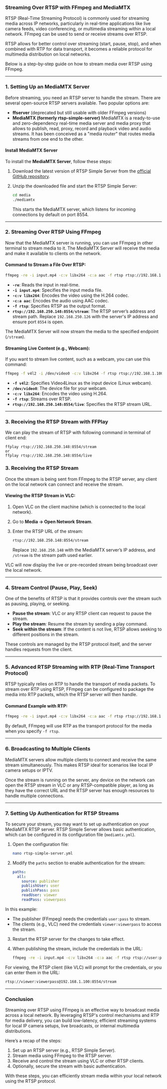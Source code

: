 ### Streaming Over RTSP with FFmpeg and MediaMTX

RTSP (Real-Time Streaming Protocol) is commonly used for streaming media across IP networks, particularly in real-time applications like live camera feeds, video conferencing, or multimedia streaming within a local network. FFmpeg can be used to send or receive streams over RTSP.

RTSP allows for better control over streaming (start, pause, stop), and when combined with RTP for data transport, it becomes a reliable protocol for multimedia distribution on local networks.

Below is a step-by-step guide on how to stream media over RTSP using FFmpeg.

---

### 1. **Setting Up an MediaMTX Server**

Before streaming, you need an RTSP server to handle the stream. There are several open-source RTSP servers available. Two popular options are:
- **ffserver** (deprecated but still usable with older FFmpeg versions)
- **MediaMTX (formerly rtsp-simple-server)** MediaMTX is a ready-to-use and zero-dependency real-time media server and media proxy that allows to publish, read, proxy, record and playback video and audio streams. It has been conceived as a "media router" that routes media streams from one end to the other.

#### **Install MediaMTX Server**

To install the **MediaMTX Server**, follow these steps:

1. Download the latest version of RTSP Simple Server from the [official GitHub repository](https://github.com/aler9/rtsp-simple-server).

2. Unzip the downloaded file and start the RTSP Simple Server:

   ```bash
   cd media
   ./mediamtx
   ```

   This starts the MediaMTX server, which listens for incoming connections by default on port 8554.

---

### 2. **Streaming Over RTSP Using FFmpeg**

Now that the MediaMTX server is running, you can use FFmpeg in other terminal to stream media to it. The MediaMTX Server will receive the media and make it available to clients on the network.

#### **Command to Stream a File Over RTSP**:

```bash
ffmpeg -re -i input.mp4 -c:v libx264 -c:a aac -f rtsp rtsp://192.168.1.100:8554/stream
```

- **`-re`**: Reads the input in real-time.
- **`-i input.mp4`**: Specifies the input media file.
- **`-c:v libx264`**: Encodes the video using the H.264 codec.
- **`-c:a aac`**: Encodes the audio using AAC codec.
- **`-f rtsp`**: Specifies RTSP as the output format.
- **`rtsp://192.168.250.148:8554/stream`**: The RTSP server’s address and stream path. Replace `192.168.250.126` with the server's IP address and ensure port `8554` is open.

The MediaMTX Server will now stream the media to the specified endpoint (`/stream`).

#### **Streaming Live Content (e.g., Webcam)**:

If you want to stream live content, such as a webcam, you can use this command:

```bash
ffmpeg -f v4l2 -i /dev/video0 -c:v libx264 -f rtsp rtsp://192.168.1.100:8554/live
```

- **`-f v4l2`**: Specifies Video4Linux as the input device (Linux webcam).
- **`/dev/video0`**: The device file for your webcam.
- **`-c:v libx264`**: Encodes the video using H.264.
- **`-f rtsp`**: Streams over RTSP.
- **`rtsp://192.168.250.148:8554/live`**: Specifies the RTSP stream URL.

---

### 3. **Receiving the RTSP Stream with FFPlay**

We can play the stream of RTSP with following command in terminal of client end:

```
ffplay rtsp://192.168.250.148:8554/stream
or
ffplay rtsp://192.168.250.148:8554/live
```


### 3. **Receiving the RTSP Stream**

Once the stream is being sent from FFmpeg to the RTSP server, any client on the local network can connect and receive the stream.

#### **Viewing the RTSP Stream in VLC**:

1. Open VLC on the client machine (which is connected to the local network).
2. Go to **Media → Open Network Stream**.
3. Enter the RTSP URL of the stream:

   ```bash
   rtsp://192.168.250.148:8554/stream
   ```

   Replace `192.168.250.148` with the MediaMTX server’s IP address, and `/stream` is the stream path used earlier.

VLC will now display the live or pre-recorded stream being broadcast over the local network.

---

### 4. **Stream Control (Pause, Play, Seek)**

One of the benefits of RTSP is that it provides controls over the stream such as pausing, playing, or seeking.

- **Pause the stream**: VLC or any RTSP client can request to pause the stream.
- **Play the stream**: Resume the stream by sending a play command.
- **Seek within the stream**: If the content is not live, RTSP allows seeking to different positions in the stream.

These controls are managed by the RTSP protocol itself, and the server handles requests from the client.

---

### 5. **Advanced RTSP Streaming with RTP (Real-Time Transport Protocol)**

RTSP typically relies on RTP to handle the transport of media packets. To stream over RTP using RTSP, FFmpeg can be configured to package the media into RTP packets, which the RTSP server will then handle.

#### **Command Example with RTP**:

```bash
ffmpeg -re -i input.mp4 -c:v libx264 -c:a aac -f rtsp rtsp://192.168.1.100:8554/stream
```

By default, FFmpeg will use RTP as the transport protocol for the media when you specify `-f rtsp`.

---

### 6. **Broadcasting to Multiple Clients**

MediaMTX servers allow multiple clients to connect and receive the same stream simultaneously. This makes RTSP ideal for scenarios like local IP camera setups or IPTV.

Once the stream is running on the server, any device on the network can open the RTSP stream in VLC or any RTSP-compatible player, as long as they have the correct URL and the RTSP server has enough resources to handle multiple connections.

---

### 7. **Setting Up Authentication for RTSP Streams**

To secure your stream, you may want to set up authentication on your MediaMTX RTSP server. RTSP Simple Server allows basic authentication, which can be configured in its configuration file (`mediamtx.yml`).

1. Open the configuration file:

   ```bash
   nano rtsp-simple-server.yml
   ```

2. Modify the `paths` section to enable authentication for the stream:

   ```yaml
   paths:
     all:
       source: publisher
       publishUser: user
       publishPass: pass
       readUser: viewer
       readPass: viewerpass
   ```

In this example:
- The publisher (FFmpeg) needs the credentials `user:pass` to stream.
- The clients (e.g., VLC) need the credentials `viewer:viewerpass` to access the stream.

3. Restart the RTSP server for the changes to take effect.

4. When publishing the stream, include the credentials in the URL:

   ```bash
   ffmpeg -re -i input.mp4 -c:v libx264 -c:a aac -f rtsp rtsp://user:pass@192.168.1.100:8554/stream
   ```

For viewing, the RTSP client (like VLC) will prompt for the credentials, or you can enter them in the URL:

```bash
rtsp://viewer:viewerpass@192.168.1.100:8554/stream
```

---

### Conclusion

Streaming over RTSP using FFmpeg is an effective way to broadcast media across a local network. By leveraging RTSP's control mechanisms and RTP for media delivery, you can build low-latency, efficient streaming systems for local IP camera setups, live broadcasts, or internal multimedia distributions.

Here’s a recap of the steps:
1. Set up an RTSP server (e.g., RTSP Simple Server).
2. Stream media using FFmpeg to the RTSP server.
3. Receive and control the stream using VLC or other RTSP clients.
4. Optionally, secure the stream with basic authentication.

With these steps, you can efficiently stream media within your local network using the RTSP protocol.
